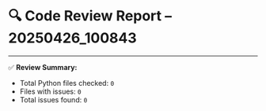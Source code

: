 # 🔍 Code Review Report – 20250426_100843

---

✅ **Review Summary:**
- Total Python files checked: `0`
- Files with issues: `0`
- Total issues found: `0`
